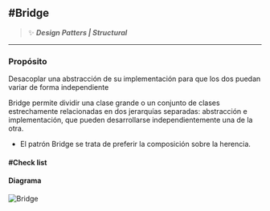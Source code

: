## \#Bridge
>:sparkles: ***Design Patters | Structural***
---
### Propósito
Desacoplar una abstracción de su implementación para que los dos puedan variar de forma independiente

Bridge permite dividir una clase grande o un conjunto de clases estrechamente relacionadas en dos jerarquías separadas: abstracción e implementación, que pueden desarrollarse independientemente una de la otra.

- El patrón Bridge se trata de preferir la composición sobre la herencia.

#### \#Check list


#### Diagrama
![Bridge](https://refactoring.guru/images/patterns/diagrams/bridge/structure-en-2x.png)